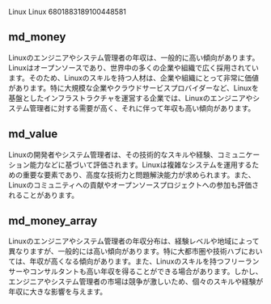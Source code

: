 Linux
Linux
6801883189100448581



## md_money

Linuxのエンジニアやシステム管理者の年収は、一般的に高い傾向があります。Linuxはオープンソースであり、世界中の多くの企業や組織で広く採用されています。そのため、Linuxのスキルを持つ人材は、企業や組織にとって非常に価値があります。特に大規模な企業やクラウドサービスプロバイダーなど、Linuxを基盤としたインフラストラクチャを運営する企業では、Linuxのエンジニアやシステム管理者に対する需要が高く、それに伴って年収も高い傾向があります。


## md_value

Linuxの開発者やシステム管理者は、その技術的なスキルや経験、コミュニケーション能力などに基づいて評価されます。Linuxは複雑なシステムを運用するための重要な要素であり、高度な技術力と問題解決能力が求められます。また、Linuxのコミュニティへの貢献やオープンソースプロジェクトへの参加も評価されることがあります。


## md_money_array

Linuxのエンジニアやシステム管理者の年収分布は、経験レベルや地域によって異なりますが、一般的には高い傾向があります。特に大都市圏や技術ハブにおいては、年収が高くなる傾向があります。また、Linuxのスキルを持つフリーランサーやコンサルタントも高い年収を得ることができる場合があります。しかし、エンジニアやシステム管理者の市場は競争が激しいため、個々のスキルや経験が年収に大きな影響を与えます。













